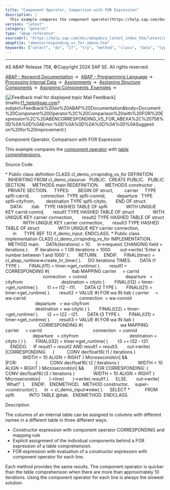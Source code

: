 ```yaml
---
title: "Component Operator, Comparison with FOR Expression"
description: |
  This example compares the component operator(https://help.sap.com/doc/abapdocu_latest_index_htm/latest/en-US/abenconstructor_expr_corresponding.htm) with table comprehensions(https://help.sap.com/doc/abapdocu_latest_index_htm/latest/en-US/abentable_comprehension_glosry.htm 'Glossary Entry'), Sou
version: "latest"
category: "general"
type: "abap-reference"
sourceUrl: "https://help.sap.com/doc/abapdocu_latest_index_htm/latest/en-US/abencorresponding_vs_for_abexa.htm"
abapFile: "abencorresponding_vs_for_abexa.htm"
keywords: ["select", "do", "if", "try", "method", "class", "data", "types", "internal-table", "abencorresponding", "for", "abexa"]
---
```


* * *

AS ABAP Release 758, ©Copyright 2024 SAP SE. All rights reserved.

[ABAP - Keyword Documentation](https://help.sap.com/doc/abapdocu_latest_index_htm/latest/en-US/abenabap.htm) →  [ABAP - Programming Language](https://help.sap.com/doc/abapdocu_latest_index_htm/latest/en-US/abenabap_reference.htm) →  [Processing Internal Data](https://help.sap.com/doc/abapdocu_latest_index_htm/latest/en-US/abenabap_data_working.htm) →  [Assignments](https://help.sap.com/doc/abapdocu_latest_index_htm/latest/en-US/abenvalue_assignments.htm) →  [Assigning Structure Components](https://help.sap.com/doc/abapdocu_latest_index_htm/latest/en-US/abencorresponding.htm) →  [Assigning Components, Examples](https://help.sap.com/doc/abapdocu_latest_index_htm/latest/en-US/abencorresponding_abexas.htm) → 

 [![](Mail.gif?object=Mail.gif "Feedback mail for displayed topic") Mail Feedback](mailto:f1_help@sap.com?subject=Feedback%20on%20ABAP%20Documentation&body=Document:%20Component%20Operator%2C%20Comparison%20with%20FOR%20Expression%2C%20ABENCORRESPONDING_VS_FOR_ABEXA%2C%20758%0D%0A%0D%0AError:%0D%0A%0D%0A%0D%0A%0D%0ASuggesti
on%20for%20improvement:)

Component Operator, Comparison with FOR Expression

This example compares the [component operator](https://help.sap.com/doc/abapdocu_latest_index_htm/latest/en-US/abenconstructor_expr_corresponding.htm) with [table comprehensions](https://help.sap.com/doc/abapdocu_latest_index_htm/latest/en-US/abentable_comprehension_glosry.htm "Glossary Entry"),

Source Code   

\* Public class definition
CLASS cl\_demo\_crrspndng\_vs\_for DEFINITION
  INHERITING FROM cl\_demo\_classrun
  PUBLIC
  CREATE PUBLIC.
  PUBLIC SECTION.
    METHODS main REDEFINITION.
    METHODS constructor .
  PRIVATE SECTION.
    TYPES:
      BEGIN OF struct,
        carrier     TYPE spfli-carrid,
        connection  TYPE spfli-connid,
        departure   TYPE spfli-cityfrom,
        destination TYPE spfli-cityto,
      END OF struct.
    DATA:
      itab    TYPE HASHED TABLE OF spfli
              WITH UNIQUE KEY carrid connid,
      result1 TYPE HASHED TABLE OF struct
              WITH UNIQUE KEY carrier connection,
      result2 TYPE HASHED TABLE OF struct
              WITH UNIQUE KEY carrier connection,
      result3 TYPE HASHED TABLE OF struct
              WITH UNIQUE KEY carrier connection,
      in      TYPE REF TO if\_demo\_input.
ENDCLASS.
\* Public class implementation
CLASS cl\_demo\_crrspndng\_vs\_for IMPLEMENTATION.
  METHOD main.
    DATA(iterations) = 10.
    in->request( CHANGING field = iterations ).
    IF iterations < 1 OR iterations > 1000.
      out->write( 'Enter a number between 1 and 1000' ).
      RETURN.
    ENDIF.
    FINAL(timer) = cl\_abap\_runtime=>create\_hr\_timer( ).
    DO iterations TIMES.
      DATA t1 TYPE i.
      FINAL(t11) = timer->get\_runtime( ).
      result1 = CORRESPONDING #(
                 itab MAPPING carrier     = carrid
                              connection  = connid
                              departure   = cityfrom
                              destination = cityto ).
      FINAL(t12) = timer->get\_runtime( ).
      t1 += t12 - t11.
      DATA t2 TYPE i.
      FINAL(t21) = timer->get\_runtime( ).
      result2 = VALUE #( FOR wa IN itab ( carrier     = wa-carrid
                                          connection  = wa-connid
                                          departure   = wa-cityfrom
                                          destination = wa-cityto ) ).
      FINAL(t22) = timer->get\_runtime( ).
      t2 += t22 - t21.
      DATA t3 TYPE i.
      FINAL(t31) = timer->get\_runtime( ).
      result3 = VALUE #( FOR wa IN itab (
                           CORRESPONDING #(
                             wa MAPPING carrier     = carrid
                                        connection  = connid
                                        departure   = cityfrom
                                        destination = cityto ) ) ).
      FINAL(t32) = timer->get\_runtime( ).
      t3 += t32 - t31.
    ENDDO.
    IF result1 = result2 AND result1 = result3.
      out->write(
       |CORRESPONDING:     {
         CONV decfloat16( t1 / iterations )
              WIDTH = 10 ALIGN = RIGHT } Microseconds\\n| &&
       |FOR:               {
         CONV decfloat16( t2 / iterations )
              WIDTH = 10 ALIGN = RIGHT } Microseconds\\n| &&
       |FOR CORRESPONDING: {
         CONV decfloat16( t3 / iterations )
              WIDTH = 10 ALIGN = RIGHT } Microseconds\\n|
      )->line(
      )->write( result1 ).
    ELSE.
      out->write( \`What?\` ).
    ENDIF.
  ENDMETHOD.
  METHOD constructor.
    super->constructor( ).
    in  = cl\_demo\_input=>new( ).
    SELECT \*
           FROM spfli
           INTO TABLE @itab.
  ENDMETHOD.
ENDCLASS.

Description   

The columns of an internal table can be assigned to columns with different names in a different table in three different ways:

-   Constructor expression with component operator CORRESPONDING and mapping rule
-   Explicit assignment of the individual components behind a FOR expression of a table comprehension.
-   FOR expression with evaluation of a constructor expression with component operator for each line.

Each method provides the same results. The component operator is quicker than the table comprehension when there are more than approximately 10 iterations. Using the component operator for each line is always the slowest solution.